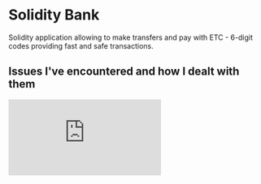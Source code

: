 # Solidity Bank

Solidity application allowing to make transfers and pay with ETC - 6-digit codes providing fast and safe transactions.

## Issues I've encountered and how I dealt with them

![Issues](https://github.com/mtw-programmer/solidity-bank/blob/main/readme/issues.txt?raw=true)
